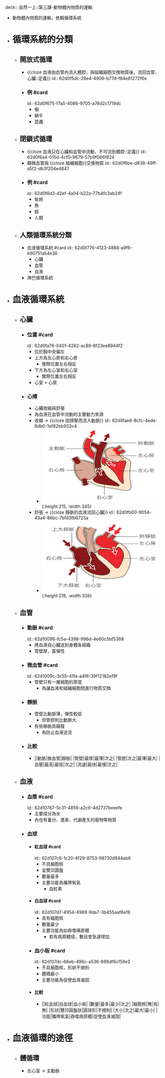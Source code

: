 deck:: 自然一上::第三課-動物體內物質的運輸

- 動物體內物質的運輸，依賴循環系統
- # 循環系統的分類
	- ## 開放式循環
		- {{cloze 血液由血管內流入體腔，與組織細胞交換物質後，流回血管、心臟::定義}}
		  id:: 62d0f5dc-28e4-4908-b77d-f84e81272f6e
		- ### 例 #card
		  id:: 62d0f675-f7a5-4086-9705-a76d2c1719dc
			- 蝦
			- 蝸牛
			- 昆蟲
	- ## 閉鎖式循環
		- {{cloze 血液只在心臟和血管中流動，不可流到體腔::定義}}
		  id:: 62d0f6a4-015d-4cf0-9679-57b9f066f824
		- 藉微血管與 {{cloze 組織細胞}}交換物質
		  id:: 62d0f6be-d838-49ff-a5f2-db3f204e4847
		- ### 例 #card
		  id:: 62d0f6d3-d2ef-4a04-b22a-77b4fc3ab24f
			- 蚯蚓
			- 魚
			- 蛙
			- 人類
	- ## 人類循環系統分類
		- 血液循環系統 #card
		  id:: 62d0f776-4123-4888-a9f6-b90751a54e36
			- 心臟
			- 血管
			- 血液
		- 淋巴循環系統
- # 血液循環系統
	- ## 心臟
		- ### 位置 #card
		  id:: 62d0fa76-0401-4282-ac88-8f23ee8944f2
			- 位於胸中央偏左
			- 上方為左心房和右心房
				- 實際位置左右相反
			- 下方為左心室和右心室
				- 實際位置左右相反
			- 心室 > 心房
		- ### 心搏
			- 心臟收縮與舒張
			- 為血液在血管中流動的主要動力來源
			- 收縮 -> {{cloze 因擠壓而流入動脈}}
			  id:: 62d0fae8-8cfc-4ede-8db0-1ef82bb932c4
				- ![image.png](../assets/image_1657864300460_0.png){:height 215, :width 345}
			- 舒張 ->  {{cloze 靜脈的血液流回心臟}}
			  id:: 62d0fb00-9054-43a4-86bc-7bfd3fb6725a
				- ![image.png](../assets/image_1657864315750_0.png){:height 218, :width 339}
	- ## 血管
		- ### 動脈 #card
		  id:: 62d10096-fc5a-4398-996d-4e60c5bf5368
			- 將血液自心臟送到身體各組織
			- 管壁厚，富彈性
		- ### 微血管 #card
		  id:: 62d1009c-3c55-41fa-a4f6-39f12182ef9f
			- 管壁只有一層細胞的厚度
				- 為讓血液和組織細胞間進行物質交換
		- ### 靜脈
			- 管壁比動脈薄，彈性較低
				- 但管腔則比動脈大
			- 有些靜脈具瓣膜
				- 為防止血液逆流
		- ### 比較
			- ||動脈|微血管|靜脈|
			  |管壁|最厚|最薄|次之|
			  |管腔|次之|最薄|最大|
			  |血壓|最高|最低|次之|
			  |流速|最快|最慢|次之|
	- ## 血液
		- ### 血漿 #card
		  id:: 62d10787-5c31-4856-a2c6-4d2737beeefe
			- 主要成分為水
			- 內也有養分、激素、代謝產生的廢物等物質
		- ### 血球
			- #### 紅血球 #card
			  id:: 62d107c6-1c20-4f29-8753-98730d944ab6
				- 不具細胞核
				- 呈雙凹圓盤
				- 數量最多
				- 主要功能為攜帶氧氣
					- 血紅素
			- #### 白血球 #card
			  id:: 62d107d7-4954-4989-9da7-3b455aaf6e19
				- 具有細胞核
				- 數量最少
				- 主要功能為如吞噬痛原體
					- 若有病原體侵，數目會急遽增加
			- ### 血小板 #card
			  id:: 62d107dc-68eb-496c-a536-889df6c159e2
				- 不具細胞核，形狀不規則
				- 體積最小
				- 主要功能為促使血液凝固
			- #### 比較
				- ||紅血球|白血球|血小板|
				  |數量|最多|最少|次之|
				  |細胞核|無|有|無|
				  |形狀|雙凹圓盤狀|圓球形|不規則|
				  |大小|次之|最大|最小|
				  |功能|攜帶氧氣|吞噬病原體|促使血液凝固|
- # 血液循環的途徑
	- ## 體循環
		- 左心室 -> 主動脈